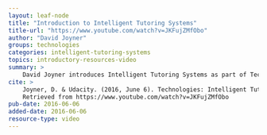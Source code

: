 ```yaml
---
layout: leaf-node
title: "Introduction to Intelligent Tutoring Systems"
title-url: "https://www.youtube.com/watch?v=JKFujZMfObo"
author: "David Joyner"
groups: technologies
categories: intelligent-tutoring-systems
topics: introductory-resources-video
summary: >
    David Joyner introduces Intelligent Tutoring Systems as part of Technologies.
cite: >
    Joyner, D. & Udacity. (2016, June 6). Technologies: Intelligent Tutoring Systems Introductory Video.
    Retrieved from https://www.youtube.com/watch?v=JKFujZMfObo
pub-date: 2016-06-06
added-date: 2016-06-06
resource-type: video
---
```

